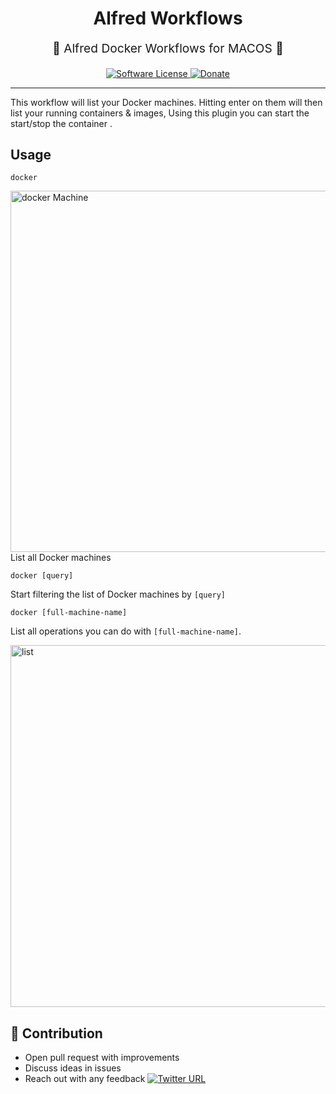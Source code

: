 <h1 align="center">
    Alfred Workflows
</h1>
<p align="center" style="font-size: 1.2rem;">  Alfred Docker Workflows for MACOS  </p>
<p align="center">
    <a href="LICENSE.md">
      <img src="https://img.shields.io/badge/license-MIT-brightgreen.svg?style=flat-square" alt="Software License">
    </a>
    <a href="https://www.paypal.me/anmolnagpal">
      <img src="https://img.shields.io/badge/paypal-donate-179BD7.svg?style=flat-squares" alt="Donate">
    </a>
  </p>
</p>
<hr />

This workflow will list your Docker machines. Hitting enter on them will then
list your running containers & images, Using this plugin you can start the start/stop the container .

## Usage

`docker`

<img width="578" alt="docker Machine" src="https://user-images.githubusercontent.com/4303310/40722506-95a0f9ae-642d-11e8-904d-add378a87700.png">
List all Docker machines

`docker [query]`

Start filtering the list of Docker machines by `[query]`

`docker [full-machine-name]`

List all operations you can do with `[full-machine-name]`.

<img width="579" alt="list" src="https://user-images.githubusercontent.com/4303310/40722508-95d8f61a-642d-11e8-88e7-ecb173d1af81.png">



## 👬 Contribution

- Open pull request with improvements
- Discuss ideas in issues
- Reach out with any feedback [![Twitter URL](https://img.shields.io/twitter/url/https/twitter.com/anmol_nagpal.svg?style=social&label=Follow%20%40anmol_nagpal)](https://twitter.com/anmol_nagpal)
